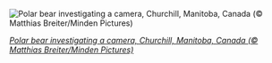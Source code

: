 
![Polar bear investigating a camera, Churchill, Manitoba, Canada (© Matthias Breiter/Minden Pictures)](https://cn.bing.com//th?id=OHR.ChurchillBears_EN-US8757524982_1920x1080.jpg&rf=LaDigue_1920x1080.jpg&pid=hp)

*[Polar bear investigating a camera, Churchill, Manitoba, Canada (© Matthias Breiter/Minden Pictures)](https://www.bing.com/search?q=polar+bear&form=hpcapt&filters=HpDate%3a%2220211108_0800%22)*
